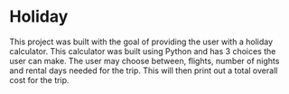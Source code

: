 # Holiday
This project was built with the goal of providing the user with a holiday calculator. This calculator was built using Python and has 3 choices the user can make. The user may choose between, flights, number of nights and rental days needed for the trip. This will then print out a total overall cost for the trip.
